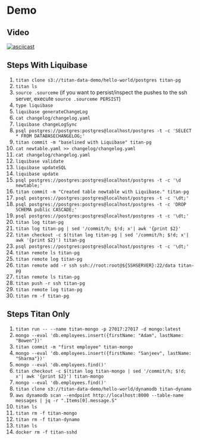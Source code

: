 # Demo

## Video

[![asciicast](https://asciinema.org/a/273133.svg)](https://asciinema.org/a/273133)

## Steps With Liquibase

1. `titan clone s3://titan-data-demo/hello-world/postgres titan-pg`
2. `titan ls`
3. `source .sourceme` (if you want to persist/inspect the pushes to the ssh server, execute `source .sourceme PERSIST`)
4. `type liquibase`
5. `liquibase generateChangeLog`
6. `cat changelog/changelog.yaml`
7. `liquibase changeLogSync`
8. `psql postgres://postgres:postgres@localhost/postgres -t -c 'SELECT * FROM DATABASECHANGELOG;'`
9. `titan commit -m "baselined with Liquibase" titan-pg`
10. `cat newtable.yaml >> changelog/changelog.yaml`
11. `cat changelog/changelog.yaml`
12. `liquibase validate`
13. `liquibase updateSQL`
14. `liquibase update`
15. `psql postgres://postgres:postgres@localhost/postgres -t -c '\d newtable;'`
16. `titan commit -m "Created table newtable with Liquibase." titan-pg`
17. `psql postgres://postgres:postgres@localhost/postgres -t -c '\dt;'`
18. `psql postgres://postgres:postgres@localhost/postgres -t -c 'DROP SCHEMA public CASCADE;'`
19. `psql postgres://postgres:postgres@localhost/postgres -t -c '\dt;'`
20. `titan log titan-pg`
21. `titan log titan-pg | sed '/commit/h; $!d; x'| awk '{print $2}'`
22. `titan checkout -c $(titan log titan-pg | sed '/commit/h; $!d; x'| awk '{print $2}') titan-pg`
23. `psql postgres://postgres:postgres@localhost/postgres -t -c '\dt;'`
24. `titan remote ls titan-pg`
25. `titan remote log titan-pg`
26. `titan remote add -r ssh ssh://root:root@${SSHSERVER}:22/data titan-pg`
27. `titan remote ls titan-pg`
28. `titan push -r ssh titan-pg`
29. `titan remote log titan-pg`
30. `titan rm -f titan-pg`

## Steps Titan Only

1. `titan run -- --name titan-mongo -p 27017:27017 -d mongo:latest`
2. `mongo --eval 'db.employees.insert({firstName: "Adam", lastName: "Bowen"})'`
3. `titan commit -m "first employee" titan-mongo`
4. `mongo --eval 'db.employees.insert({firstName: "Sanjeev", lastName: "Sharma"})'`
5. `mongo --eval 'db.employees.find()'`
6. `titan checkout -c $(titan log titan-mongo | sed '/commit/h; $!d; x'| awk '{print $2}') titan-mongo`
7. `mongo --eval 'db.employees.find()'`
8. `titan clone s3://titan-data-demo/hello-world/dynamodb titan-dynamo`
9. `aws dynamodb scan --endpoint http://localhost:8000 --table-name messages | jq -r ".Items[0].message.S"`
10. `titan ls`
11. `titan rm -f titan-mongo`
12. `titan rm -f titan-dynamo`
13. `titan ls`
14. `docker rm -f titan-sshd`
